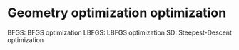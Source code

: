 Geometry optimization optimization 
=================================================

BFGS: BFGS optimization
LBFGS: LBFGS optimization
SD: Steepest-Descent optimization
